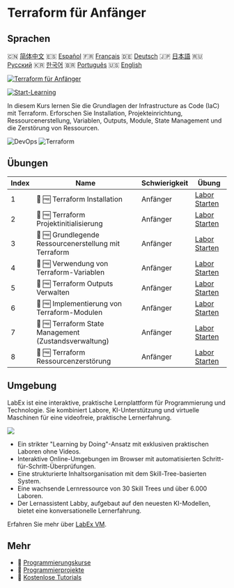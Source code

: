 # Terraform für Anfänger

## Sprachen

🇨🇳 [简体中文](README_zh.md) 🇪🇸 [Español](README_es.md) 🇫🇷 [Français](README_fr.md) 🇩🇪 [Deutsch](README_de.md) 🇯🇵 [日本語](README_ja.md) 🇷🇺 [Русский](README_ru.md) 🇰🇷 [한국어](README_ko.md) 🇧🇷 [Português](README_pt.md) 🇺🇸 [English](README.md) 

[![Terraform für Anfänger](https://cover-creator.labex.io/terraform-for-beginners.png?lang=de)](https://labex.io/de/courses/terraform-for-beginners)

[![Start-Learning](https://img.shields.io/badge/Start-Learning-whitesmoke?style=for-the-badge)](https://labex.io/de/courses/terraform-for-beginners)

In diesem Kurs lernen Sie die Grundlagen der Infrastructure as Code (IaC) mit Terraform. Erforschen Sie Installation, Projekteinrichtung, Ressourcenerstellung, Variablen, Outputs, Module, State Management und die Zerstörung von Ressourcen.

![DevOps](https://img.shields.io/badge/DevOps-whitesmoke?style=for-the-badge&logo=devops)
![Terraform](https://img.shields.io/badge/Terraform-whitesmoke?style=for-the-badge&logo=terraform)


## Übungen

|   Index | Name                                                  | Schwierigkeit   | Übung                                                                                                                    |
|---------|-------------------------------------------------------|-----------------|--------------------------------------------------------------------------------------------------------------------------|
|       1 | 📖 🆓 Terraform Installation                          | Anfänger        | <a target='_blank' href='https://labex.io/de/tutorials/linux-terraform-installation-632659'>Labor Starten</a>            |
|       2 | 📖 🆓 Terraform Projektinitialisierung                | Anfänger        | <a target='_blank' href='https://labex.io/de/tutorials/linux-terraform-project-initialization-632662'>Labor Starten</a>  |
|       3 | 📖 🆓 Grundlegende Ressourcenerstellung mit Terraform | Anfänger        | <a target='_blank' href='https://labex.io/de/tutorials/linux-terraform-basic-resource-creation-632658'>Labor Starten</a> |
|       4 | 📖 🆓 Verwendung von Terraform-Variablen              | Anfänger        | <a target='_blank' href='https://labex.io/de/tutorials/linux-terraform-variables-usage-632665'>Labor Starten</a>         |
|       5 | 📖 🆓 Terraform Outputs Verwalten                     | Anfänger        | <a target='_blank' href='https://labex.io/de/tutorials/linux-terraform-outputs-management-632661'>Labor Starten</a>      |
|       6 | 📖 🆓 Implementierung von Terraform-Modulen           | Anfänger        | <a target='_blank' href='https://labex.io/de/tutorials/linux-terraform-modules-implementation-632660'>Labor Starten</a>  |
|       7 | 📖 🆓 Terraform State Management (Zustandsverwaltung) | Anfänger        | <a target='_blank' href='https://labex.io/de/tutorials/linux-terraform-state-management-632664'>Labor Starten</a>        |
|       8 | 📖 🆓 Terraform Ressourcenzerstörung                  | Anfänger        | <a target='_blank' href='https://labex.io/de/tutorials/linux-terraform-resource-destruction-632663'>Labor Starten</a>    |

## Umgebung

LabEx ist eine interaktive, praktische Lernplattform für Programmierung und Technologie. Sie kombiniert Labore, KI-Unterstützung und virtuelle Maschinen für eine videofreie, praktische Lernerfahrung.

![](https://tutorial-screenshot.getvm.io/images/vm-1725247253.png)

- Ein strikter "Learning by Doing"-Ansatz mit exklusiven praktischen Laboren ohne Videos.
- Interaktive Online-Umgebungen im Browser mit automatisierten Schritt-für-Schritt-Überprüfungen.
- Eine strukturierte Inhaltsorganisation mit dem Skill-Tree-basierten System.
- Eine wachsende Lernressource von 30 Skill Trees und über 6.000 Laboren.
- Der Lernassistent Labby, aufgebaut auf den neuesten KI-Modellen, bietet eine konversationelle Lernerfahrung.

Erfahren Sie mehr über [LabEx VM](https://support.labex.io/using-labex/virtual-machine).

## Mehr

- 🔗 [ Programmierungskurse](https://github.com/labex-labs/awesome-programming-courses)
- 🔗 [ Programmierprojekte](https://github.com/labex-labs/awesome-programming-projects)
- 🔗 [ Kostenlose Tutorials](https://github.com/labex-labs/devops-free-tutorials)

